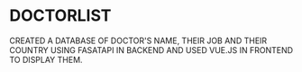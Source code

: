 # DOCTORLIST

CREATED A DATABASE OF DOCTOR'S NAME, THEIR JOB AND THEIR COUNTRY USING FASATAPI IN BACKEND AND USED VUE.JS IN FRONTEND TO DISPLAY THEM.
